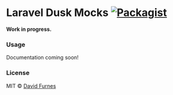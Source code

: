 # Laravel Dusk Mocks [![Packagist](https://img.shields.io/packagist/v/DFurnes/laravel-dusk-mocks.svg?style=flat)](https://packagist.org/packages/DFurnes/laravel-dusk-mocks)
__Work in progress.__

### Usage
Documentation coming soon!


### License
MIT &copy; [David Furnes](https://dfurnes.com)

